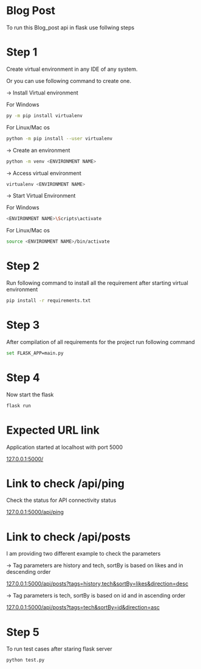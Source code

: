 # Blog Post
To run this Blog_post api in flask use follwing steps

# Step 1
Create virtual environment in any IDE of any system.

Or you can use following command to create one.

-> Install Virtual environment

For Windows
```bash
py -m pip install virtualenv
```
For Linux/Mac os
```bash
python -m pip install --user virtualenv
```


-> Create an environment
```bash
python -m venv <ENVIRONMENT NAME>
```
-> Access virtual environment
```bash
virtualenv <ENVIRONMENT NAME>
```
-> Start Virtual Environment 

For Windows
```bash
<ENVIRONMENT NAME>\Scripts\activate
```
For Linux/Mac os
```bash
source <ENVIRONMENT NAME>/bin/activate
```

# Step 2
Run following command to install all the requirement after starting virtual environment
```bash
pip install -r requirements.txt
```
# Step 3
After compilation of all requirements for the project run following command
```bash
set FLASK_APP=main.py
```

# Step 4
Now start the flask
```bash
flask run
```



# Expected URL link
Application started at localhost with port 5000

[127.0.0.1:5000/]( 127.0.0.1:5000/ )


# Link to check /api/ping
Check the status for API connectivity status

[127.0.0.1:5000/api/ping]( 127.0.0.1:5000/api/ping )

# Link to check /api/posts
I am providing two different example to check the parameters

-> Tag parameters are history and tech, sortBy is based on likes and in descending order 

[127.0.0.1:5000/api/posts?tags=history,tech&sortBy=likes&direction=desc]( 127.0.0.1:5000/api/posts?tags=history,tech&sortBy=likes&direction=desc )

-> Tag parameters is tech, sortBy is based on id and in ascending order 

[127.0.0.1:5000/api/posts?tags=tech&sortBy=id&direction=asc]( 127.0.0.1:5000/api/posts?tags=tech&sortBy=id&direction=asc )

# Step 5
To run test cases after staring flask server
```bash
python test.py
```
